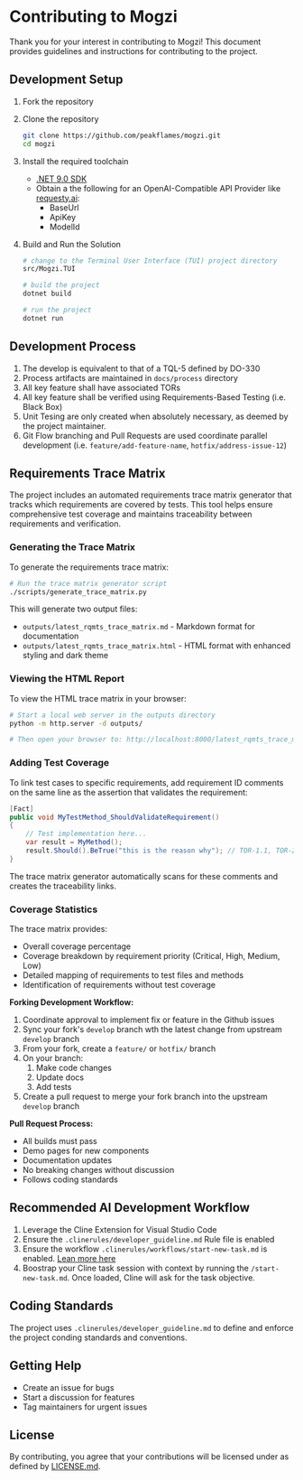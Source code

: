# Contributing to Mogzi

Thank you for your interest in contributing to Mogzi! This document provides guidelines and instructions for contributing to the project.

## Development Setup

1. Fork the repository

1. Clone the repository

   ```bash
   git clone https://github.com/peakflames/mogzi.git
   cd mogzi
   ```

1. Install the required toolchain

   - [.NET 9.0 SDK](https://dotnet.microsoft.com/en-us/download/dotnet/9.0)
   - Obtain a the following for an OpenAI-Compatible API Provider like [requesty.ai](https://requesty.ai/):
       - BaseUrl
       - ApiKey
       - ModelId

2. Build and Run the Solution

   ```bash
   # change to the Terminal User Interface (TUI) project directory
   src/Mogzi.TUI

   # build the project
   dotnet build

   # run the project
   dotnet run
   ```

## Development Process

1. The develop is equivalent to that of a TQL-5 defined by DO-330
2. Process artifacts are maintained in `docs/process` directory
3. All key feature shall have associated TORs
4. All key feature shall be verified using Requirements-Based Testing (i.e. Black Box)
5. Unit Tesing are only created when absolutely necessary, as deemed by the project maintainer.
6. Git Flow branching and Pull Requests are used coordinate parallel development (i.e. `feature/add-feature-name`, `hotfix/address-issue-12`)

## Requirements Trace Matrix

The project includes an automated requirements trace matrix generator that tracks which requirements are covered by tests. This tool helps ensure comprehensive test coverage and maintains traceability between requirements and verification.

### Generating the Trace Matrix

To generate the requirements trace matrix:

```bash
# Run the trace matrix generator script
./scripts/generate_trace_matrix.py
```

This will generate two output files:
- `outputs/latest_rqmts_trace_matrix.md` - Markdown format for documentation
- `outputs/latest_rqmts_trace_matrix.html` - HTML format with enhanced styling and dark theme

### Viewing the HTML Report

To view the HTML trace matrix in your browser:

```bash
# Start a local web server in the outputs directory
python -m http.server -d outputs/

# Then open your browser to: http://localhost:8000/latest_rqmts_trace_matrix.html
```

### Adding Test Coverage

To link test cases to specific requirements, add requirement ID comments on the same line as the assertion that validates the requirement:

```csharp
[Fact]
public void MyTestMethod_ShouldValidateRequirement()
{
    // Test implementation here...
    var result = MyMethod();
    result.Should().BeTrue("this is the reason why"); // TOR-1.1, TOR-2.3
}
```

The trace matrix generator automatically scans for these comments and creates the traceability links.

### Coverage Statistics

The trace matrix provides:
- Overall coverage percentage
- Coverage breakdown by requirement priority (Critical, High, Medium, Low)
- Detailed mapping of requirements to test files and methods
- Identification of requirements without test coverage


**Forking Development Workflow:**

1. Coordinate approval to implement fix or feature in the Github issues
2. Sync your fork's `develop` branch wth the latest change from upstream `develop` branch
3. From your fork, create a `feature/` or `hotfix/` branch
4. On your branch:
   1. Make code changes
   2. Update docs
   3. Add tests
5. Create a pull request to merge your fork branch into the upstream `develop` branch

**Pull Request Process:**
- All builds must pass
- Demo pages for new components
- Documentation updates
- No breaking changes without discussion
- Follows coding standards

## Recommended AI Development Workflow

1. Leverage the Cline Extension for Visual Studio Code
2. Ensure the `.clinerules/developer_guideline.md` Rule file is enabled
3. Ensure the workflow `.clinerules/workflows/start-new-task.md` is enabled. [Lean more here](https://docs.cline.bot/features/slash-commands/workflows)
4. Boostrap your Cline task session with context by running the `/start-new-task.md`. Once loaded, Cline will ask for the task objective.

## Coding Standards

The project uses `.clinerules/developer_guideline.md` to define and enforce the project conding standards and conventions.

## Getting Help

- Create an issue for bugs
- Start a discussion for features
- Tag maintainers for urgent issues

## License

By contributing, you agree that your contributions will be licensed under as defined by [LICENSE.md](LICENSE.md).
